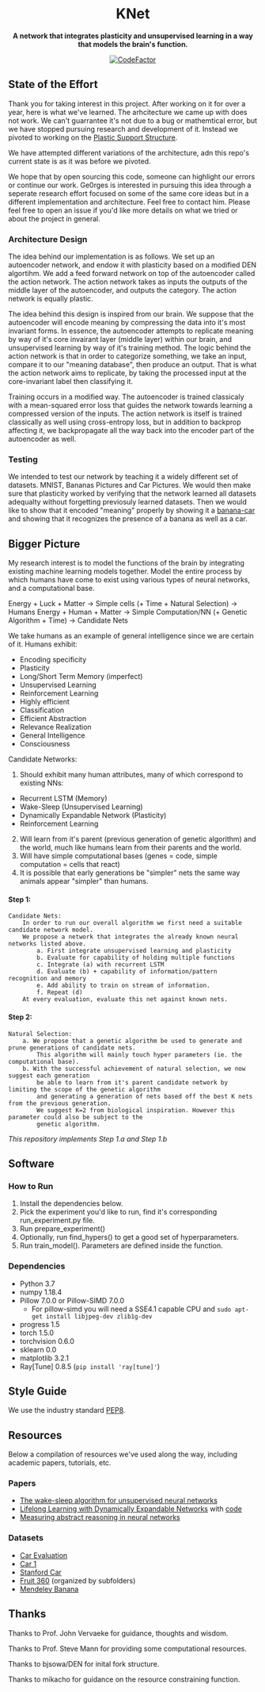 <div align="center">

# KNet

**A network that integrates plasticity and unsupervised learning in a way that models the brain's function.**

[![CodeFactor](https://www.codefactor.io/repository/github/ge0rges/knet/badge/master?s=2bd0ecc26d1a05b4bb8b1a7855a145c0cce0baf9)](https://www.codefactor.io/repository/github/ge0rges/knet/overview/master)

</div>

## State of the Effort
Thank you for taking interest in this project. After working on it for over a year, here is what we've learned. The arhcitecture we came up with does not work. We can't guarrantee it's not due to a bug or mathemtical error, but we have stopped pursuing research and development of it. Instead we pivoted to working on the [Plastic Support Structure](https://github.com/Ge0rges/Plastic-Support-Structure). 

We have attempted different variations of the architecture, adn this repo's current state is as it was before we pivoted. 

We hope that by open sourcing this code, someone can highlight our errors or continue our work. Ge0rges is interested in pursuing this idea through a seperate research effort focused on some of the same core ideas but in a different implementation and architecture. Feel free to contact him. Please feel free to open an issue if you'd like more details on what we tried or about the project in general. 

### Architecture Design
The idea behind our implementation is as follows. We set up an autoencoder network, and endow it with plasticity based on a modified DEN algortihm. We add a feed forward network on top of the autoencoder called the action network. The action network takes as inputs the outputs of the middle layer of the autoencoder, and outputs the category. The action network is equally plastic. 

The idea behind this design is inspired from our brain. We suppose that the autoencoder will encode meaning by compressing the data into it's most invariant forms. In essence, the autoencoder attempts to replicate meaning by way of it's core invairant layer (middle layer) within our brain, and unsupervised learning by way of it's training method. The logic behind the action network is that in order to categorize something, we take an input, compare it to our "meaning database", then produce an output. That is what the action network aims to replicate, by taking the processed input at the core-invariant label then classifying it. 

Training occurs in a modified way. The autoencoder is trained classicaly with a mean-squared error loss that guides the network towards learning a compressed version of the inputs. The action network is itself is trained classically as well using cross-entropy loss, but in addition to backprop affecting it, we backpropagate all the way back into the encoder part of the autoencoder as well. 

### Testing
We intended to test our network by teaching it a widely different set of datasets. MNIST, Bananas Pictures and Car Pictures. We would then make sure that plasticity worked by verifying that the network learned all datasets adequalty without forgetting previosuly learned datasets. Then we would like to show that it encoded "meaning" properly by showing it a [banana-car](https://i.ytimg.com/vi/_9Nm_aI_7hc/maxresdefault.jpg) and showing that it recognizes the presence of a banana as well as a car. 

## Bigger Picture
My research interest is to model the functions of the brain by integrating existing machine learning models together.
Model the entire process by which humans have come to exist using various types of neural networks, and a computational base.

  Energy + Luck + Matter -> Simple cells (+ Time + Natural Selection) -> Humans
  Energy + Human + Matter -> Simple Computation/NN (+ Genetic Algorithm + Time) -> Candidate Nets

We take humans as an example of general intelligence since we are certain of it.
Humans exhibit:
- Encoding specificity
- Plasticity
- Long/Short Term Memory (imperfect)
- Unsupervised Learning
- Reinforcement Learning
- Highly efficient
- Classification
- Efficient Abstraction
- Relevance Realization
- General Intelligence
- Consciousness

Candidate Networks:
1. Should exhibit many human attributes, many of which correspond to existing NNs:
  - Recurrent LSTM (Memory)
  - Wake-Sleep (Unsupervised Learning)
  - Dynamically Expandable Network (Plasticity)
  - Reinforcement Learning
2. Will learn from it's parent (previous generation of genetic algorithm) and the world,
    much like humans learn from their parents and the world.
3. Will have simple computational bases (genes = code, simple computation = cells that react)
4. It is possible that early generations be "simpler" nets the same way animals appear "simpler" than humans.


#### Step 1:
    Candidate Nets:
        In order to run our overall algorithm we first need a suitable candidate network model.
        We propose a network that integrates the already known neural networks listed above.
            a. First integrate unsupervised learning and plasticity
            b. Evaluate for capability of holding multiple functions
            c. Integrate (a) with recurrent LSTM
            d. Evaluate (b) + capability of information/pattern recognition and memory
            e. Add ability to train on stream of information.
            f. Repeat (d)
        At every evaluation, evaluate this net against known nets.

#### Step 2:
    Natural Selection:
        a. We propose that a genetic algorithm be used to generate and prune generations of candidate nets.
            This algorithm will mainly touch hyper parameters (ie. the computational base).
        b. With the successful achievement of natural selection, we now suggest each generation
            be able to learn from it's parent candidate network by limiting the scope of the genetic algorithm
            and generating a generation of nets based off the best K nets from the previous generation.
            We suggest K=2 from biological inspiration. However this parameter could also be subject to the
            genetic algorithm.

*This repository implements Step 1.a and Step 1.b*
## Software 
### How to Run
1. Install the dependencies below.
2. Pick the experiment you'd like to run, find it's corresponding run_experiment.py file.
3. Run prepare_experiment()
4. Optionally, run find_hypers() to get a good set of hyperparameters.
5. Run train_model(). Parameters are defined inside the function.


### Dependencies
- Python 3.7
- numpy 1.18.4
- Pillow 7.0.0 or Pillow-SIMD 7.0.0
    - For pillow-simd you will need a SSE4.1 capable CPU and `sudo apt-get install libjpeg-dev zlib1g-dev`
- progress 1.5
- torch 1.5.0
- torchvision 0.6.0
- sklearn 0.0
- matplotlib 3.2.1
- Ray[Tune] 0.8.5 (`pip install 'ray[tune]'`)

## Style Guide
We use the industry standard [PEP8].

[PEP8]: <https://pep8.org>

## Resources
Below a compilation of resources we've used along the way, including academic papers, tutorials, etc.
### Papers
- [The wake-sleep algorithm for unsupervised neural networks](https://www.cs.toronto.edu/~hinton/absps/ws.pdf)
- [Lifelong Learning with Dynamically Expandable Networks](https://openreview.net/pdf?id=Sk7KsfW0-) with [code](https://github.com/jaehong-yoon93/DEN)
- [Measuring abstract reasoning in neural networks](https://arxiv.org/pdf/1807.04225.pdf)
### Datasets
- [Car Evaluation](https://archive.ics.uci.edu/ml/datasets/Car+Evaluation)
- [Car 1](https://archive.ics.uci.edu/ml/datasets/Automobile)
- [Stanford Car](https://www.kaggle.com/jessicali9530/stanford-cars-dataset)
- [Fruit 360](https://www.kaggle.com/moltean/fruits) (organized by subfolders)
- [Mendeley Banana](https://data.mendeley.com/datasets/zk3tkxndjw/2)

## Thanks
Thanks to Prof. John Vervaeke for guidance, thoughts and wisdom.

Thanks to Prof. Steve Mann for providing some computational resources.

Thanks to bjsowa/DEN for inital fork structure.

Thanks to mikacho for guidance on the resource constraining function.
